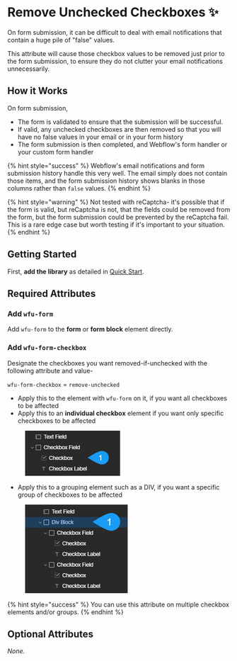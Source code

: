 # Remove Unchecked Checkboxes ✨

On form submission, it can be difficult to deal with email notifications that contain a huge pile of "false" values. &#x20;

This attribute will cause those checkbox values to be removed just prior to the form submission, to ensure they do not clutter your email notifications unnecessarily.

## How it Works

On form submission,&#x20;

* The form is validated to ensure that the submission will be successful.
* If valid, any unchecked checkboxes are then removed so that you will have no false values in your email or in your form history&#x20;
* The form submission is then completed, and Webflow's form handler or your custom form handler&#x20;

{% hint style="success" %}
Webflow's email notifications and form submission history handle this very well.  The email simply does not contain those items, and the form submission history shows blanks in those columns rather than `false` values.&#x20;
{% endhint %}

{% hint style="warning" %}
Not tested with reCaptcha- it's possible that if the form is valid, but reCaptcha is not, that the fields could be removed from the form, but the form submission could be prevented by the reCaptcha fail.  This is a rare edge case but worth testing if it's important to your situation.
{% endhint %}

## Getting Started  <a href="#getting-started-nocode" id="getting-started-nocode"></a>

First, **add the library** as detailed in [Quick Start](quick-start/).&#x20;

## Required Attributes

### Add `wfu-form`&#x20;

Add `wfu-form` to the **form** or **form block** element directly.&#x20;

### Add `wfu-form-checkbox`&#x20;

Designate the checkboxes you want removed-if-unchecked with the following attribute and value-

`wfu-form-checkbox` = `remove-unchecked`&#x20;

* Apply this to the element with `wfu-form` on it, if you want all checkboxes to be affected
* Apply this to an **individual checkbox** element if you want only specific checkboxes to be affected

<figure><img src="../.gitbook/assets/image (56).png" alt=""><figcaption></figcaption></figure>

* Apply this to a grouping element such as a DIV, if you want a specific group of checkboxes to be affected

<figure><img src="../.gitbook/assets/image (57).png" alt=""><figcaption></figcaption></figure>

{% hint style="success" %}
You can use this attribute on multiple checkbox elements and/or groups.&#x20;
{% endhint %}

## Optional Attributes  <a href="#getting-started-nocode" id="getting-started-nocode"></a>

_None._

















